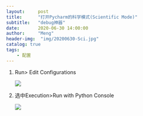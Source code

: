 ```yaml
---
layout:     post
title:      "打开Pycharm的科学模式(Scientific Mode)"
subtitle:   "debug神器"
date:       2020-06-30 14:00:00
author:     "Meng"
header-img:  "img/20200630-Sci.jpg"
catalog: true
tags:
    - 配置
---
```




1. Run> Edit Configurations

   ![](https://tva1.sinaimg.cn/large/007S8ZIlgy1ggafme2nofj31520bvaki.jpg)

   

2. 选中Execution>Run with Python Console

   ![](https://tva1.sinaimg.cn/large/007S8ZIlgy1ggaf6adsklj31db0u0wjf.jpg)